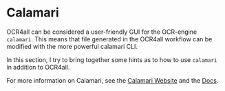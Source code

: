 # Calamari

OCR4all can be considered a user-friendly GUI for the OCR-engine `calamari`.
This means that file generated in the OCR4all workflow can be modified with the more powerful calamari CLI.

In this section, I try to bring together some hints as to how to use `calamari` in addition to OCR4all.

For more information on Calamari, see the [Calamari Website](https://github.com/Calamari-OCR/calamari) and the [Docs](https://calamari-ocr.readthedocs.io/en/latest/).

